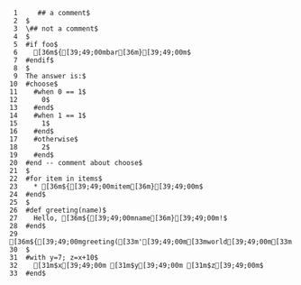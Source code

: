      1	   ## a comment$
     2	$
     3	\## not a comment$
     4	$
     5	#if foo$
     6	  [36m${[39;49;00mbar[36m}[39;49;00m$
     7	#endif$
     8	$
     9	The answer is:$
    10	#choose$
    11	  #when 0 == 1$
    12	    0$
    13	  #end$
    14	  #when 1 == 1$
    15	    1$
    16	  #end$
    17	  #otherwise$
    18	    2$
    19	  #end$
    20	#end -- comment about choose$
    21	$
    22	#for item in items$
    23	  * [36m${[39;49;00mitem[36m}[39;49;00m$
    24	#end$
    25	$
    26	#def greeting(name)$
    27	  Hello, [36m${[39;49;00mname[36m}[39;49;00m!$
    28	#end$
    29	[36m${[39;49;00mgreeting([33m'[39;49;00m[33mworld[39;49;00m[33m'[39;49;00m)[36m}[39;49;00m$
    30	$
    31	#with y=7; z=x+10$
    32	  [31m$x[39;49;00m [31m$y[39;49;00m [31m$z[39;49;00m$
    33	#end$
